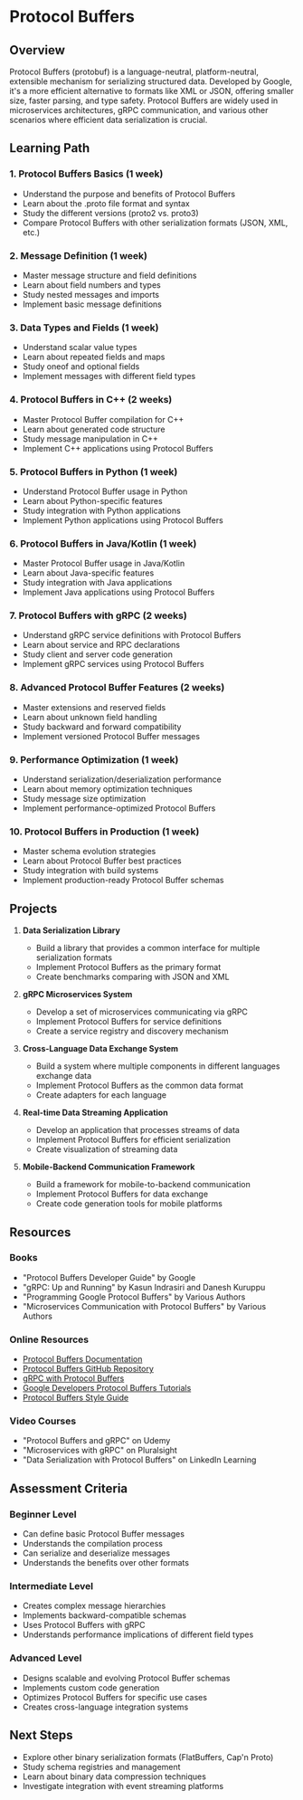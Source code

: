 # Protocol Buffers

## Overview
Protocol Buffers (protobuf) is a language-neutral, platform-neutral, extensible mechanism for serializing structured data. Developed by Google, it's a more efficient alternative to formats like XML or JSON, offering smaller size, faster parsing, and type safety. Protocol Buffers are widely used in microservices architectures, gRPC communication, and various other scenarios where efficient data serialization is crucial.

## Learning Path

### 1. Protocol Buffers Basics (1 week)
- Understand the purpose and benefits of Protocol Buffers
- Learn about the .proto file format and syntax
- Study the different versions (proto2 vs. proto3)
- Compare Protocol Buffers with other serialization formats (JSON, XML, etc.)

### 2. Message Definition (1 week)
- Master message structure and field definitions
- Learn about field numbers and types
- Study nested messages and imports
- Implement basic message definitions

### 3. Data Types and Fields (1 week)
- Understand scalar value types
- Learn about repeated fields and maps
- Study oneof and optional fields
- Implement messages with different field types

### 4. Protocol Buffers in C++ (2 weeks)
- Master Protocol Buffer compilation for C++
- Learn about generated code structure
- Study message manipulation in C++
- Implement C++ applications using Protocol Buffers

### 5. Protocol Buffers in Python (1 week)
- Understand Protocol Buffer usage in Python
- Learn about Python-specific features
- Study integration with Python applications
- Implement Python applications using Protocol Buffers

### 6. Protocol Buffers in Java/Kotlin (1 week)
- Master Protocol Buffer usage in Java/Kotlin
- Learn about Java-specific features
- Study integration with Java applications
- Implement Java applications using Protocol Buffers

### 7. Protocol Buffers with gRPC (2 weeks)
- Understand gRPC service definitions with Protocol Buffers
- Learn about service and RPC declarations
- Study client and server code generation
- Implement gRPC services using Protocol Buffers

### 8. Advanced Protocol Buffer Features (2 weeks)
- Master extensions and reserved fields
- Learn about unknown field handling
- Study backward and forward compatibility
- Implement versioned Protocol Buffer messages

### 9. Performance Optimization (1 week)
- Understand serialization/deserialization performance
- Learn about memory optimization techniques
- Study message size optimization
- Implement performance-optimized Protocol Buffers

### 10. Protocol Buffers in Production (1 week)
- Master schema evolution strategies
- Learn about Protocol Buffer best practices
- Study integration with build systems
- Implement production-ready Protocol Buffer schemas

## Projects

1. **Data Serialization Library**
   - Build a library that provides a common interface for multiple serialization formats
   - Implement Protocol Buffers as the primary format
   - Create benchmarks comparing with JSON and XML

2. **gRPC Microservices System**
   - Develop a set of microservices communicating via gRPC
   - Implement Protocol Buffers for service definitions
   - Create a service registry and discovery mechanism

3. **Cross-Language Data Exchange System**
   - Build a system where multiple components in different languages exchange data
   - Implement Protocol Buffers as the common data format
   - Create adapters for each language

4. **Real-time Data Streaming Application**
   - Develop an application that processes streams of data
   - Implement Protocol Buffers for efficient serialization
   - Create visualization of streaming data

5. **Mobile-Backend Communication Framework**
   - Build a framework for mobile-to-backend communication
   - Implement Protocol Buffers for data exchange
   - Create code generation tools for mobile platforms

## Resources

### Books
- "Protocol Buffers Developer Guide" by Google
- "gRPC: Up and Running" by Kasun Indrasiri and Danesh Kuruppu
- "Programming Google Protocol Buffers" by Various Authors
- "Microservices Communication with Protocol Buffers" by Various Authors

### Online Resources
- [Protocol Buffers Documentation](https://developers.google.com/protocol-buffers)
- [Protocol Buffers GitHub Repository](https://github.com/protocolbuffers/protobuf)
- [gRPC with Protocol Buffers](https://grpc.io/docs/what-is-grpc/introduction/)
- [Google Developers Protocol Buffers Tutorials](https://developers.google.com/protocol-buffers/docs/tutorials)
- [Protocol Buffers Style Guide](https://developers.google.com/protocol-buffers/docs/style)

### Video Courses
- "Protocol Buffers and gRPC" on Udemy
- "Microservices with gRPC" on Pluralsight
- "Data Serialization with Protocol Buffers" on LinkedIn Learning

## Assessment Criteria

### Beginner Level
- Can define basic Protocol Buffer messages
- Understands the compilation process
- Can serialize and deserialize messages
- Understands the benefits over other formats

### Intermediate Level
- Creates complex message hierarchies
- Implements backward-compatible schemas
- Uses Protocol Buffers with gRPC
- Understands performance implications of different field types

### Advanced Level
- Designs scalable and evolving Protocol Buffer schemas
- Implements custom code generation
- Optimizes Protocol Buffers for specific use cases
- Creates cross-language integration systems

## Next Steps
- Explore other binary serialization formats (FlatBuffers, Cap'n Proto)
- Study schema registries and management
- Learn about binary data compression techniques
- Investigate integration with event streaming platforms
